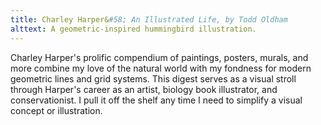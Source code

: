 ```yaml
---
title: Charley Harper&#58; An Illustrated Life, by Todd Oldham
alttext: A geometric-inspired hummingbird illustration.
---
```


Charley Harper's prolific compendium of paintings, posters, murals, and more combine my love of the natural world with my fondness for modern geometric lines and grid systems. This digest serves as a visual stroll through Harper's career as an artist, biology book illustrator, and conservationist. I pull it off the shelf any time I need to simplify a visual concept or illustration.
